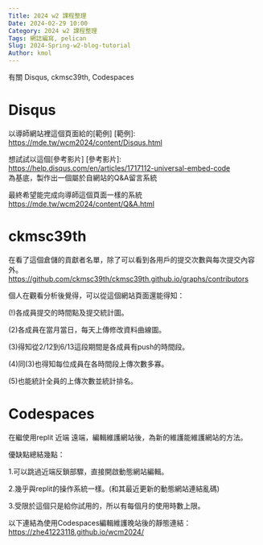 ```yaml
---
Title: 2024 w2 課程整理
Date: 2024-02-29 10:00
Category: 2024 w2 課程整理
Tags: 網誌編寫, pelican
Slug: 2024-Spring-w2-blog-tutorial
Author: kmol
---
```


有關 Disqus, ckmsc39th, Codespaces

<!-- PELICAN_END_SUMMARY -->

# Disqus
以導師網站裡這個頁面給的[範例] 
[範例]: https://mde.tw/wcm2024/content/Disqus.html


想試試以這個[參考影片] 
[參考影片]: https://help.disqus.com/en/articles/1717112-universal-embed-code  
為基底，製作出一個屬於自網站的Q&A留言系統


最終希望能完成向導師這個頁面一樣的系統 https://mde.tw/wcm2024/content/Q&A.html
# ckmsc39th
在看了這個倉儲的貢獻者名單，除了可以看到各用戶的提交次數與每次提交內容外。
https://github.com/ckmsc39th/ckmsc39th.github.io/graphs/contributors

個人在觀看分析後覺得，可以從這個網站頁面還能得知：

(!)各成員提交的時間點及提交統計圖。

(2)各成員在當月當日，每天上傳修改資料曲線圖。

(3)得知從2/12到6/13這段期間是各成員有push的時間段。

(4)同(3)也得知每位成員在各時間段上傳次數多寡。

(5)也能統計全員的上傳次數並統計排名。

# Codespaces
在繼使用replit 近端 遠端，編輯維護網站後，為新的維護能維護網站的方法。

優缺點總結幾點：

1.可以跳過近端反鎖部驟，直接開啟動態網站編輯。

2.幾乎與replit的操作系統一樣。(和其最近更新的動態網站連結亂碼)

3.受限於這個只是給你試用的，所以有每個月的使用時數上限。

以下連結為使用Codespaces編輯維護晚站後的靜態連結：
https://zhe41223118.github.io/wcm2024/
